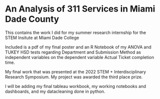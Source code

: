 # An Analysis of 311 Services in Miami Dade County

This contains the work I did for my summer research internship for the STEM Insitute at Miami Dade College

Included is a pdf of my final poster and an R Notebook of my ANOVA and TUKEY HSD tests regarding Department and Submission Method as independent variables on the dependent variable Actual Ticket completion time.

My final work that was presented at the 2022 STEM + Interdisciplinary Research Symposium.  My project was awarded the third place prize.

I will be adding my final tableau workbook, my working notebooks and dashboards, and my datacleaning done in python.
